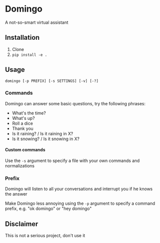 # Domingo

A not-so-smart virtual assistant


## Installation

1. Clone
2. `pip install -e .`


## Usage

    domingo [-p PREFIX] [-s SETTINGS] [-v] [-?]


### Commands

Domingo can answer some basic questions, try the following phrases:

- What's the time?
- What's up?
- Roll a dice
- Thank you
- Is it raining? / Is it raining in X?
- Is it snowing? / Is it snowing in X?


#### Custom commands

Use the `-s` argument to specify a file with your own commands and normalizations


### Prefix

Domingo will listen to all your conversations and interrupt you if he knows the answer

Make Domingo less annoying using the `-p` argument to specify a command prefix, e.g. "ok domingo"
or "hey domingo"


## Disclaimer

This is not a serious project, don't use it
